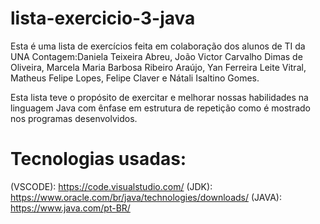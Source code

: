 # lista-exercicio-3-java
Esta é uma lista de exercícios feita em colaboração dos alunos de TI da UNA Contagem:Daniela Teixeira Abreu, João Victor Carvalho Dimas de Oliveira, Marcela Maria Barbosa Ribeiro Araújo,
Yan Ferreira Leite Vitral, Matheus Felipe Lopes, Felipe Claver e Nátali Isaltino Gomes.

Esta lista teve o propósito de exercitar e melhorar nossas habilidades na linguagem Java com ênfase em estrutura de repetição como é mostrado nos programas desenvolvidos.

# Tecnologias usadas:
(VSCODE): https://code.visualstudio.com/ (JDK): https://www.oracle.com/br/java/technologies/downloads/ (JAVA): https://www.java.com/pt-BR/
